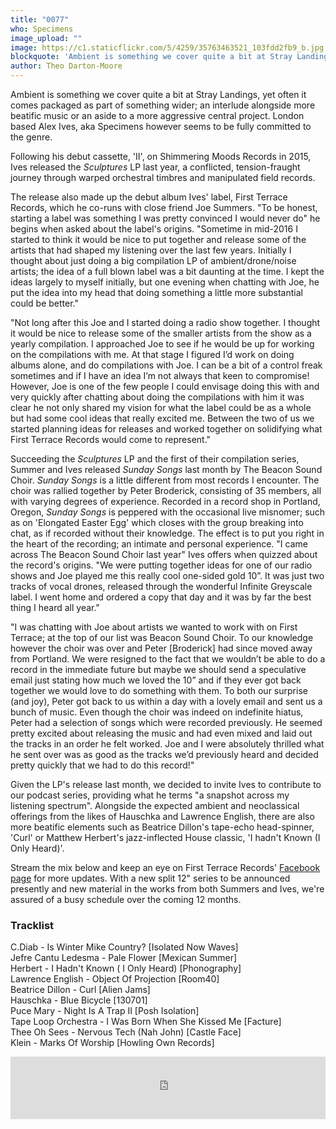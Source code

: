 ```yaml
---
title: "0077"
who: Specimens
image_upload: ""
image: https://c1.staticflickr.com/5/4259/35763463521_103fdd2fb9_b.jpg
blockquote: 'Ambient is something we cover quite a bit at Stray Landings, yet often it comes packaged as part of something wider; an interlude alongside more beatific music or an aside to a more aggressive central project. London based Alex Ives, aka Specimens however seems to be fully committed to the genre. '
author: Theo Darton-Moore
---
```

Ambient is something we cover quite a bit at Stray Landings, yet often it comes packaged as part of something wider; an interlude alongside more beatific music or an aside to a more aggressive central project. London based Alex Ives, aka Specimens however seems to be fully committed to the genre. 

Following his debut cassette, 'II', on Shimmering Moods Records in 2015, Ives released the _Sculptures_ LP last year, a conflicted, tension-fraught journey through warped orchestral timbres and manipulated field records. 

The release also made up the debut album Ives' label, First Terrace Records, which he co-runs with close friend Joe Summers. "To be honest, starting a label was something I was pretty convinced I would never do" he begins when asked about the label's origins. "Sometime in mid-2016 I started to think it would be nice to put together and release some of the artists that had shaped my listening over the last few years. Initially I thought about just doing a big compilation LP of ambient/drone/noise artists; the idea of a full blown label was a bit daunting at the time. I kept the ideas largely to myself initially, but one evening when chatting with Joe, he put the idea into my head that doing something a little more substantial could be better."

"Not long after this Joe and I started doing a radio show together. I thought it would be nice to release some of the smaller artists from the show as a yearly compilation. I approached Joe to see if he would be up for working on the compilations with me. At that stage I figured I’d work on doing albums alone, and do compilations with Joe. I can be a bit of a control freak sometimes and if I have an idea I’m not always that keen to compromise! However, Joe is one of the few people I could envisage doing this with and very quickly after chatting about doing the compilations with him it was clear he not only shared my vision for what the label could be as a whole but had some cool ideas that really excited me. Between the two of us we started planning ideas for releases and worked together on solidifying what First Terrace Records would come to represent." 

Succeeding the _Sculptures_ LP and the first of their compilation series, Summer and Ives released _Sunday Songs_ last month by The Beacon Sound Choir. _Sunday Songs_ is a little different from most records I encounter. The choir was rallied together by Peter Broderick, consisting of 35 members, all with varying degrees of experience. Recorded in a record shop in Portland, Oregon, _Sunday Songs_ is peppered with the occasional live misnomer; such as on 'Elongated Easter Egg' which closes with the group breaking into chat, as if recorded without their knowledge. The effect is to put you right in the heart of the recording; an intimate and personal experience. "I came across The Beacon Sound Choir last year" Ives offers when quizzed about the record's origins. "We were putting together ideas for one of our radio shows and Joe played me this really cool one-sided gold 10”. It was just two tracks of vocal drones, released through the wonderful Infinite Greyscale label. I went home and ordered a copy that day and it was by far the best thing I heard all year."

"I was chatting with Joe about artists we wanted to work with on First Terrace; at the top of our list was Beacon Sound Choir. To our knowledge however the choir was over and Peter [Broderick] had since moved away from Portland. We were resigned to the fact that we wouldn’t be able to do a record in the immediate future but maybe we should send a speculative email just stating how much we loved the 10” and if they ever got back together we would love to do something with them. To both our surprise (and joy), Peter got back to us within a day with a lovely email and sent us a bunch of music. Even though the choir was indeed on indefinite hiatus, Peter had a selection of songs which were recorded previously. He seemed pretty excited about releasing the music and had even mixed and laid out the tracks in an order he felt worked. Joe and I were absolutely thrilled what he sent over was as good as the tracks we’d previously heard and decided pretty quickly that we had to do this record!"

Given the LP's release last month, we decided to invite Ives to contribute to our podcast series, providing what he terms "a snapshot across my listening spectrum".  Alongside the expected ambient and neoclassical offerings from the likes of Hauschka and Lawrence English, there are also more beatific elements such as Beatrice Dillon's tape-echo head-spinner, 'Curl' or Matthew Herbert's jazz-inflected House classic, 'I hadn't Known (I Only Heard)'. 

Stream the mix below and keep an eye on First Terrace Records' [Facebook page](https://www.facebook.com/firstterracerecords/) for more updates. With a new split 12" series to be announced presently and new material in the works from both Summers and Ives, we're assured of a busy schedule over the coming 12 months.

### Tracklist

C.Diab - Is Winter Mike Country? [Isolated Now Waves] <br>
Jefre Cantu Ledesma - Pale Flower [Mexican Summer] <br>
Herbert - I Hadn't Known ( I Only Heard) [Phonography] <br>
Lawrence English -  Object Of Projection [Room40] <br>
Beatrice Dillon - Curl [Alien Jams] <br>
Hauschka - Blue Bicycle [130701] <br>
Puce Mary - Night Is A Trap II [Posh Isolation] <br>
Tape Loop Orchestra - I Was Born When She Kissed Me [Facture] <br>
Thee Oh Sees - Nervous Tech (Nah John) [Castle Face] <br>
Klein - Marks Of Worship [Howling Own Records] <br>

<iframe width="100%" height="100" src="https://www.mixcloud.com/widget/iframe/?feed=https%3A%2F%2Fwww.mixcloud.com%2Fstraylandings%2F0077-specimens%2F&light=1" frameborder="0"></iframe>